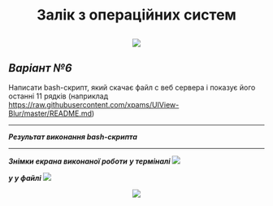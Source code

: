 <h1 align="center">Залік з операційних систем</h1>
<h2 align="center">

<img src="https://forum.gamecoast.net/uploads/monthly_2019_07/tuxel.gif.6c8e3d3ce18af3dbf29146519c2cbead.gif"></p>

***Варіант №6***
-----------------------------------
Написати bash-скрипт, який скачає файл с веб сервера і показує його останні 11 рядків (наприклад https://raw.githubusercontent.com/xpams/UIView-Blur/master/README.md)

---

***Результат виконання bash-скрипта***

---

***Знімки екрана виконаної роботи***
***у терміналі***
<img src="https://i.imgur.com/8RhGF9h.png"></p>
***у у файлі***
<img src="https://i.imgur.com/iqZ51Ao.png"></p>

<p align="center">
<img src="https://i.imgur.com/cxwZndf.png"></p>
